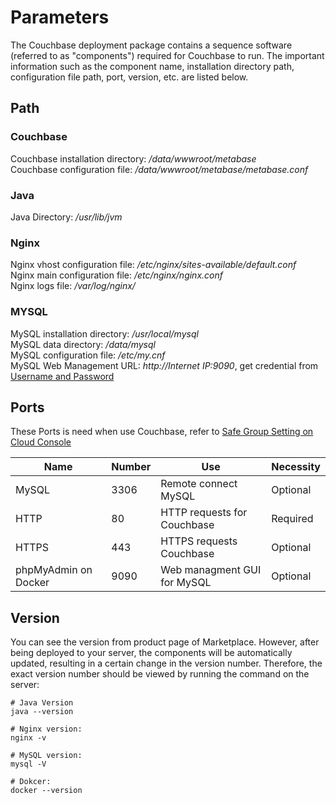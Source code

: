 # Parameters

The Couchbase deployment package contains a sequence software (referred to as "components") required for Couchbase to run. The important information such as the component name, installation directory path, configuration file path, port, version, etc. are listed below.

## Path

### Couchbase

Couchbase installation directory: */data/wwwroot/metabase*  
Couchbase configuration file: */data/wwwroot/metabase/metabase.conf*  

### Java

Java Directory: */usr/lib/jvm*

### Nginx

Nginx vhost configuration file: */etc/nginx/sites-available/default.conf*  
Nginx main configuration file: */etc/nginx/nginx.conf*  
Nginx logs file: */var/log/nginx/*

### MYSQL

MySQL installation directory: */usr/local/mysql*  
MySQL data directory: */data/mysql*  
MySQL configuration file: */etc/my.cnf*    
MySQL Web Management URL: *http://Internet IP:9090*, get credential from [Username and Password](/stack-accounts.md)


## Ports

These Ports is need when use Couchbase, refer to [Safe Group Setting on Cloud Console](https://support.websoft9.com/docs/faq/tech-instance.html)

| Name | Number | Use |  Necessity |
| --- | --- | --- | --- |
| MySQL | 3306 | Remote connect MySQL | Optional |
| HTTP | 80 | HTTP requests for Couchbase | Required |
| HTTPS | 443 | HTTPS requests Couchbase | Optional |
| phpMyAdmin on Docker | 9090 | Web managment GUI for MySQL | Optional |

## Version

You can see the version from product page of Marketplace. However, after being deployed to your server, the components will be automatically updated, resulting in a certain change in the version number. Therefore, the exact version number should be viewed by running the command on the server:

```shell
# Java Version
java --version

# Nginx version:
nginx -v

# MySQL version:
mysql -V

# Dokcer:
docker --version
```